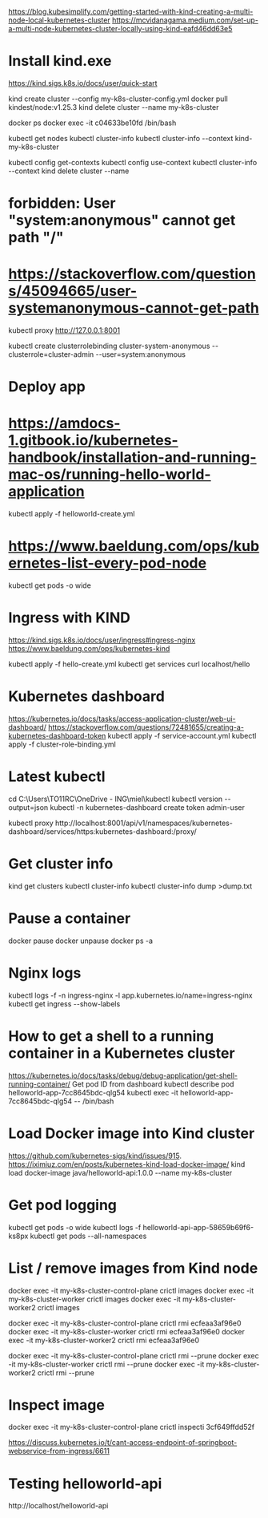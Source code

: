 https://blog.kubesimplify.com/getting-started-with-kind-creating-a-multi-node-local-kubernetes-cluster
https://mcvidanagama.medium.com/set-up-a-multi-node-kubernetes-cluster-locally-using-kind-eafd46dd63e5


# Install kind.exe
https://kind.sigs.k8s.io/docs/user/quick-start


kind create cluster --config my-k8s-cluster-config.yml
docker pull kindest/node:v1.25.3
kind delete cluster --name my-k8s-cluster


docker ps
docker exec -it c04633be10fd /bin/bash


kubectl get nodes
kubectl cluster-info
kubectl cluster-info --context kind-my-k8s-cluster

kubectl config get-contexts
kubectl config use-context <context-name>
kubectl cluster-info --context <context-name>
kind delete cluster --name <context-name>



# forbidden: User \"system:anonymous\" cannot get path \"/\"
# https://stackoverflow.com/questions/45094665/user-systemanonymous-cannot-get-path
kubectl proxy
http://127.0.0.1:8001

kubectl create clusterrolebinding cluster-system-anonymous --clusterrole=cluster-admin --user=system:anonymous



# Deploy app
# https://amdocs-1.gitbook.io/kubernetes-handbook/installation-and-running-mac-os/running-hello-world-application
kubectl apply -f helloworld-create.yml


# https://www.baeldung.com/ops/kubernetes-list-every-pod-node
kubectl get pods -o wide




# Ingress with KIND
https://kind.sigs.k8s.io/docs/user/ingress#ingress-nginx
https://www.baeldung.com/ops/kubernetes-kind

kubectl apply -f hello-create.yml
kubectl get services
curl localhost/hello


# Kubernetes dashboard
https://kubernetes.io/docs/tasks/access-application-cluster/web-ui-dashboard/
https://stackoverflow.com/questions/72481655/creating-a-kubernetes-dashboard-token
kubectl apply -f service-account.yml
kubectl apply -f cluster-role-binding.yml

# Latest kubectl
cd C:\Users\TO11RC\OneDrive - ING\miel\kubectl
kubectl version --output=json
kubectl -n kubernetes-dashboard create token admin-user

kubectl proxy
http://localhost:8001/api/v1/namespaces/kubernetes-dashboard/services/https:kubernetes-dashboard:/proxy/



# Get cluster info
kind get clusters
kubectl cluster-info
kubectl cluster-info dump >dump.txt


# Pause a container
docker pause <id>
docker unpause <id>
docker ps -a


# Nginx logs
kubectl logs -f -n ingress-nginx -l app.kubernetes.io/name=ingress-nginx
kubectl get ingress --show-labels



# How to get a shell to a running container in a Kubernetes cluster
https://kubernetes.io/docs/tasks/debug/debug-application/get-shell-running-container/
Get pod ID from dashboard
kubectl describe pod helloworld-app-7cc8645bdc-qlg54
kubectl exec -it helloworld-app-7cc8645bdc-qlg54 -- /bin/bash


# Load Docker image into Kind cluster
https://github.com/kubernetes-sigs/kind/issues/915.
https://iximiuz.com/en/posts/kubernetes-kind-load-docker-image/
kind load docker-image java/helloworld-api:1.0.0 --name my-k8s-cluster


# Get pod logging
kubectl get pods -o wide
kubectl logs -f helloworld-api-app-58659b69f6-ks8px
kubectl get pods --all-namespaces



# List / remove images from Kind node
docker exec -it my-k8s-cluster-control-plane crictl images
docker exec -it my-k8s-cluster-worker crictl images
docker exec -it my-k8s-cluster-worker2 crictl images

docker exec -it my-k8s-cluster-control-plane crictl rmi ecfeaa3af96e0
docker exec -it my-k8s-cluster-worker crictl rmi ecfeaa3af96e0
docker exec -it my-k8s-cluster-worker2 crictl rmi ecfeaa3af96e0

docker exec -it my-k8s-cluster-control-plane crictl rmi --prune
docker exec -it my-k8s-cluster-worker crictl rmi --prune
docker exec -it my-k8s-cluster-worker2 crictl rmi --prune


# Inspect image
docker exec -it my-k8s-cluster-control-plane crictl inspecti 3cf649ffdd52f


https://discuss.kubernetes.io/t/cant-access-endpoint-of-springboot-webservice-from-ingress/6611


# Testing helloworld-api
http://localhost/helloworld-api
